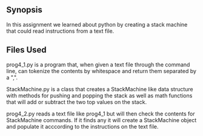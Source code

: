 ## Synopsis
In this assignment we learned about python by creating a stack machine that 
could read instructions from a text file.

## Files Used
prog4_1.py is a program that, when given a text file through the command line,
can tokenize the contents by whitespace and return them separated by a ",".

StackMachine.py is a class that creates a StackMachine like data structure with 
methods for pushing and popping the stack as well as math functions that will add
or subtract the two top values on the stack.

prog4_2.py reads a text file like prog4_1 but will then check the contents for 
StackMachine commands. If it finds any it will create a StackMachine object and 
populate it acccording to the instructions on the text file.
